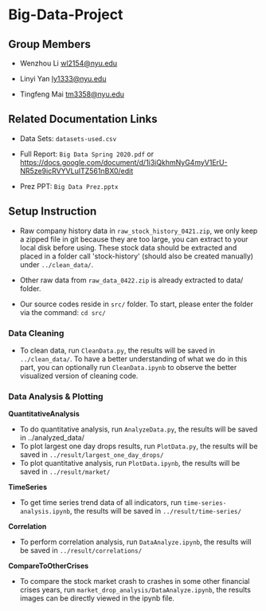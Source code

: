 # Big-Data-Project

## Group Members
- Wenzhou Li <wl2154@nyu.edu>

- Linyi Yan <ly1333@nyu.edu>

- Tingfeng Mai <tm3358@nyu.edu>

## Related Documentation Links
- Data Sets: `datasets-used.csv`

- Full Report: `Big Data Spring 2020.pdf` or https://docs.google.com/document/d/1i3iQkhmNyG4myV1ErU-NR5ze9icRVYVLuITZ561nBX0/edit

- Prez PPT: `Big Data Prez.pptx`

## Setup Instruction
- Raw company history data in `raw_stock_history_0421.zip`, we only keep a zipped file in git because they are too large, you can extract to your local disk before using. These stock data should be extracted and placed in a folder call 'stock-history' (should also be created manually) under `../clean_data/`. 

- Other raw data from `raw_data_0422.zip` is already extracted to data/ folder.

- Our source codes reside in `src/` folder. To start, please enter the folder via the command: `cd src/`

### Data Cleaning
- To clean data, run `CleanData.py`, the results will be saved in `../clean_data/`. To have a better understanding of what we do in this part, you can optionally run `CleanData.ipynb` to observe the better visualized version of cleaning code.
  
### Data Analysis & Plotting
**QuantitativeAnalysis**
- To do quantitative analysis, run `AnalyzeData.py`, the results will be saved in ../analyzed_data/
- To plot largest one day drops results, run `PlotData.py`, the results will be saved in `../result/largest_one_day_drops/`
- To plot quantitative analysis, run `PlotData.ipynb`, the results will be saved in `../result/market/`

**TimeSeries**
- To get time series trend data of all indicators, run `time-series-analysis.ipynb`, the results will be saved in `../result/time-series/`

**Correlation**
- To perform correlation analysis, run `DataAnalyze.ipynb`, the results will be saved in `../result/correlations/`

**CompareToOtherCrises**
- To compare the stock market crash to crashes in some other financial crises years, run `market_drop_analysis/DataAnalyze.ipynb`, the results images can be directly viewed in the ipynb file.
